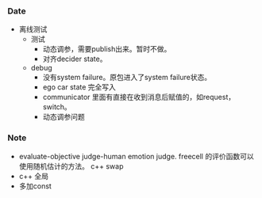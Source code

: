 ### Date
- 离线测试
	- 测试
		- 动态调参，需要publish出来。暂时不做。
		- 对齐decider state。
	- debug
		- 没有system failure。原包进入了system failure状态。
		- ego car state 完全写入
		- communicator 里面有直接在收到消息后赋值的，如request，switch。
		- 动态调参问题

### Note
- evaluate-objective judge-human emotion judge.
freecell 的评价函数可以使用随机估计的方法。
c++ swap
- c++ 全局
- 多加const